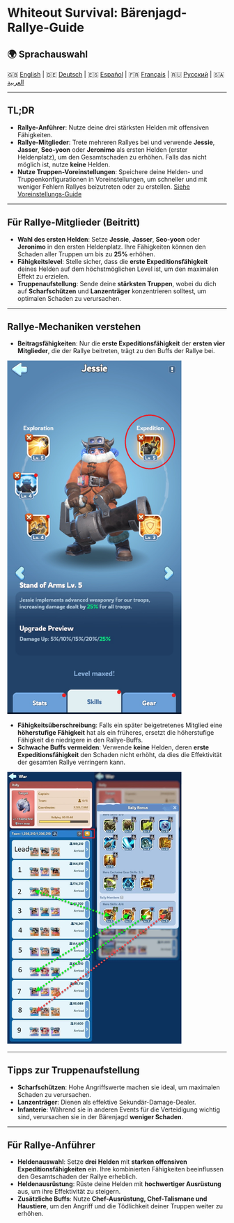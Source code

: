 # Whiteout Survival: Bärenjagd-Rallye-Guide

## 🌍 Sprachauswahl
🇬🇧 [English](GUIDE_EN.md) | 🇩🇪 [Deutsch](GUIDE_DE.md) | 🇪🇸 [Español](GUIDE_ES.md) | 🇫🇷 [Français](GUIDE_FR.md) | 🇷🇺 [Русский](GUIDE_RU.md) | 🇸🇦 [العربية](GUIDE_AR.md)

---

## TL;DR

- **Rallye-Anführer**: Nutze deine drei stärksten Helden mit offensiven Fähigkeiten.
- **Rallye-Mitglieder**: Trete mehreren Rallyes bei und verwende **Jessie**, **Jasser**, **Seo-yoon** oder **Jeronimo** als ersten Helden (erster Heldenplatz), um den Gesamtschaden zu erhöhen. Falls das nicht möglich ist, nutze **keine** Helden.
- **Nutze Truppen-Voreinstellungen**: Speichere deine Helden- und Truppenkonfigurationen in Voreinstellungen, um schneller und mit weniger Fehlern Rallyes beizutreten oder zu erstellen. [Siehe Voreinstellungs-Guide](https://outof.games/realms/whiteoutsurvival/guides/473-how-to-setup-troops-formations-in-whiteout-survival/)

---

## Für Rallye-Mitglieder (Beitritt)

- **Wahl des ersten Helden**: Setze **Jessie**, **Jasser**, **Seo-yoon** oder **Jeronimo** in den ersten Heldenplatz. Ihre Fähigkeiten können den Schaden aller Truppen um bis zu **25%** erhöhen.
- **Fähigkeitslevel**: Stelle sicher, dass die **erste Expeditionsfähigkeit** deines Helden auf dem höchstmöglichen Level ist, um den maximalen Effekt zu erzielen.
- **Truppenaufstellung**: Sende deine **stärksten Truppen**, wobei du dich auf **Scharfschützen** und **Lanzenträger** konzentrieren solltest, um optimalen Schaden zu verursachen.

---

## Rallye-Mechaniken verstehen

- **Beitragsfähigkeiten**: Nur die **erste Expeditionsfähigkeit** der **ersten vier Mitglieder**, die der Rallye beitreten, trägt zu den Buffs der Rallye bei.

<p align="left">
  <img src="assets/Jessie_Skill.png" alt="Jessies Expeditionsfähigkeit" width="400">
</p>

- **Fähigkeitsüberschreibung**: Falls ein später beigetretenes Mitglied eine **höherstufige Fähigkeit** hat als ein früheres, ersetzt die höherstufige Fähigkeit die niedrigere in den Rallye-Buffs.
- **Schwache Buffs vermeiden**: Verwende **keine** Helden, deren **erste Expeditionsfähigkeit** den Schaden nicht erhöht, da dies die Effektivität der gesamten Rallye verringern kann.

<p align="left">
  <img src="assets/Rally.png" alt="Rallye-Fähigkeitsüberschreibung" width="400">
</p>

---

## Tipps zur Truppenaufstellung

- **Scharfschützen**: Hohe Angriffswerte machen sie ideal, um maximalen Schaden zu verursachen.
- **Lanzenträger**: Dienen als effektive Sekundär-Damage-Dealer.
- **Infanterie**: Während sie in anderen Events für die Verteidigung wichtig sind, verursachen sie in der Bärenjagd **weniger Schaden**.

---

## Für Rallye-Anführer

- **Heldenauswahl**: Setze **drei Helden** mit **starken offensiven Expeditionsfähigkeiten** ein. Ihre kombinierten Fähigkeiten beeinflussen den Gesamtschaden der Rallye erheblich.
- **Heldenausrüstung**: Rüste deine Helden mit **hochwertiger Ausrüstung** aus, um ihre Effektivität zu steigern.
- **Zusätzliche Buffs**: Nutze **Chef-Ausrüstung, Chef-Talismane und Haustiere**, um den Angriff und die Tödlichkeit deiner Truppen weiter zu erhöhen.
